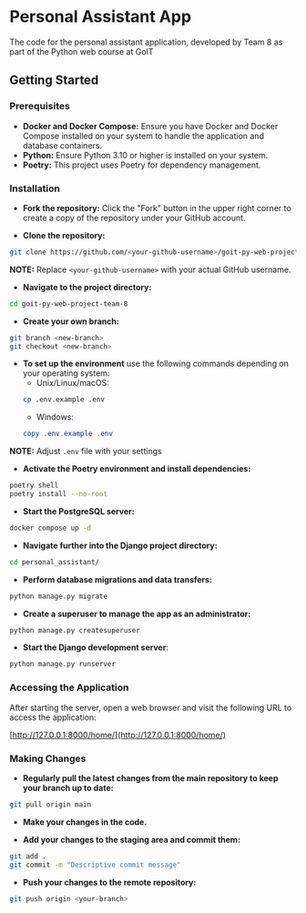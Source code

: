 # Personal Assistant App

The code for the personal assistant application, developed by Team 8 as part of the Python web course at GoIT

## Getting Started

### Prerequisites

- **Docker and Docker Compose:** Ensure you have Docker and Docker Compose installed on your system to handle the application and database containers.
- **Python:** Ensure Python 3.10 or higher is installed on your system.
- **Poetry:** This project uses Poetry for dependency management.

### Installation

- **Fork the repository:**
Click the "Fork" button in the upper right corner to create a copy of the repository under your GitHub account.

- **Clone the repository:**
```bash
git clone https://github.com/<your-github-username>/goit-py-web-project-team-8.git
```

**NOTE:** Replace `<your-github-username>` with your actual GitHub username. 

- **Navigate to the project directory:**
```bash
cd goit-py-web-project-team-8
```

- **Create your own branch:**
```bash
git branch <new-branch>
git checkout <new-branch>
```

- **To set up the environment** use the following commands depending on your operating system:
   - Unix/Linux/macOS:
   ```bash
   cp .env.example .env
   ```
   - Windows:
   ```powershell
   copy .env.example .env
   ```

**NOTE:** Adjust `.env` file with your settings

- **Activate the Poetry environment and install dependencies:**
```bash
poetry shell
poetry install --no-root
```

- **Start the PostgreSQL server:**
```bash
docker compose up -d
```

- **Navigate further into the Django project directory:**
```bash
cd personal_assistant/
```

- **Perform database migrations and data transfers:**
```bash
python manage.py migrate
```

- **Create a superuser to manage the app as an administrator:**
```bash
python manage.py createsuperuser
```

- **Start the Django development server**:
```bash
python manage.py runserver
```

### Accessing the Application

After starting the server, open a web browser and visit the following URL to access the application:

[http://127.0.0.1:8000/home/](http://127.0.0.1:8000/home/)

### Making Changes

- **Regularly pull the latest changes from the main repository to keep your branch up to date:**
```bash
git pull origin main
```

- **Make your changes in the code.**

- **Add your changes to the staging area and commit them:**
```bash
git add .
git commit -m "Descriptive commit message"
```

- **Push your changes to the remote repository:**
```bash
git push origin <your-branch>
```
